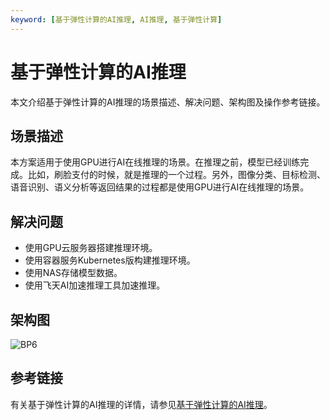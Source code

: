 ```yaml
---
keyword: [基于弹性计算的AI推理, AI推理, 基于弹性计算]
---
```


# 基于弹性计算的AI推理

本文介绍基于弹性计算的AI推理的场景描述、解决问题、架构图及操作参考链接。

## 场景描述

本方案适用于使用GPU进行AI在线推理的场景。在推理之前，模型已经训练完成。比如，刷脸支付的时候，就是推理的一个过程。另外，图像分类、目标检测、语音识别、语义分析等返回结果的过程都是使用GPU进行AI在线推理的场景。

## 解决问题

-   使用GPU云服务器搭建推理环境。
-   使用容器服务Kubernetes版构建推理环境。
-   使用NAS存储模型数据。
-   使用飞天AI加速推理工具加速推理。

## 架构图

![BP6](https://static-aliyun-doc.oss-accelerate.aliyuncs.com/assets/img/zh-CN/9682542261/p279014.png)

## 参考链接

有关基于弹性计算的AI推理的详情，请参见[基于弹性计算的AI推理](https://bp.aliyun.com/detail/61)。

